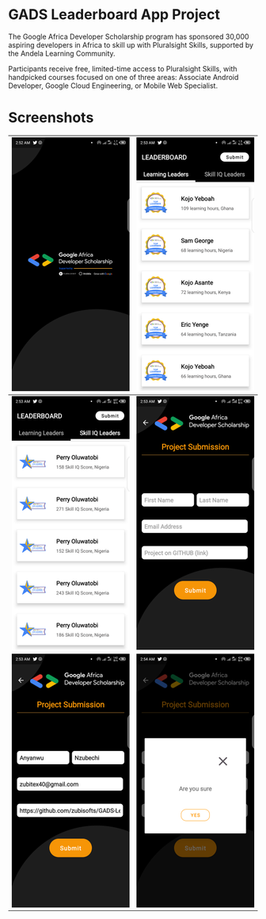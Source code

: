 # GADS Leaderboard App Project
The Google Africa Developer Scholarship program has sponsored 30,000 aspiring developers in Africa to skill up with Pluralsight Skills, supported by the Andela Learning Community. 

Participants receive free, limited-time access to Pluralsight Skills, with handpicked courses focused on one of three areas: Associate Android Developer, Google Cloud Engineering, or Mobile Web Specialist. 

# Screenshots
|  [![SplashScreen](https://github.com/zubisofts/GADS-Leaderboard-App/blob/master/screenshot/Screenshot_20200830-025300.png?raw=true "SplashScreen")](https://github.com/zubisofts/GADS-Leaderboard-App/blob/master/screenshot/Screenshot_20200830-025300.png?raw=true "SplashScreen") |  [![Learning Leader Fragment](https://github.com/zubisofts/GADS-Leaderboard-App/blob/master/screenshot/Screenshot_20200830-025306.png?raw=true "Learning Leader Fragment")](https://github.com/zubisofts/GADS-Leaderboard-App/blob/master/screenshot/Screenshot_20200830-025306.png?raw=true "Learning Leader Fragment") |
| ------------ | ------------ |
| [![](https://github.com/zubisofts/GADS-Leaderboard-App/blob/master/screenshot/Screenshot_20200830-025311.png?raw=true)](https://github.com/zubisofts/GADS-Leaderboard-App/blob/master/screenshot/Screenshot_20200830-025311.png?raw=true)  | [![](https://github.com/zubisofts/GADS-Leaderboard-App/blob/master/screenshot/Screenshot_20200830-025321.png?raw=true)](https://github.com/zubisofts/GADS-Leaderboard-App/blob/master/screenshot/Screenshot_20200830-025321.png?raw=true)  |
|[![](https://github.com/zubisofts/GADS-Leaderboard-App/blob/master/screenshot/Screenshot_20200830-025359.png?raw=true)](https://github.com/zubisofts/GADS-Leaderboard-App/blob/master/screenshot/Screenshot_20200830-025359.png?raw=true)   | [![](https://github.com/zubisofts/GADS-Leaderboard-App/blob/master/screenshot/Screenshot_20200830-025405.png?raw=true)](https://github.com/zubisofts/GADS-Leaderboard-App/blob/master/screenshot/Screenshot_20200830-025405.png?raw=true)  | [![](https://github.com/zubisofts/GADS-Leaderboard-App/blob/master/screenshot/Screenshot_20200830-025416.png?raw=true)](https://github.com/zubisofts/GADS-Leaderboard-App/blob/master/screenshot/Screenshot_20200830-025416.png?raw=true) |
